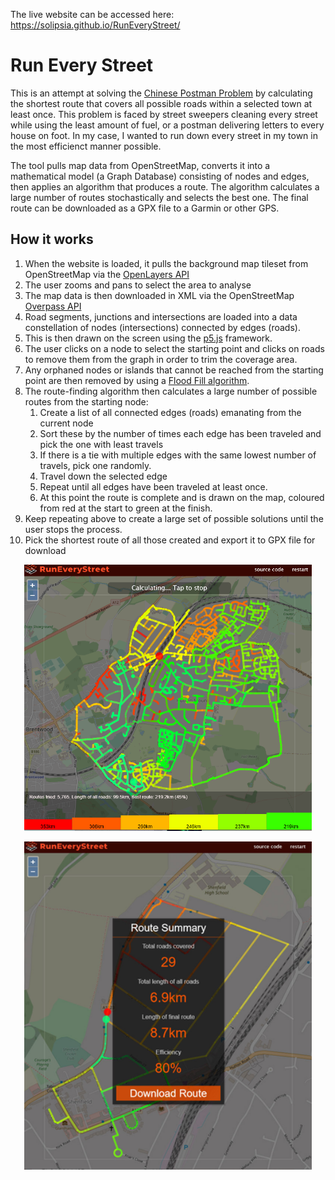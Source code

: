 The live website can be accessed here: https://solipsia.github.io/RunEveryStreet/
# Run Every Street

This is an attempt at solving the [Chinese Postman Problem](https://en.wikipedia.org/wiki/Route_inspection_problem) by calculating the shortest route that covers all possible roads within a selected town at least once. This problem is faced by street sweepers cleaning every street while using the least amount of fuel, or a postman delivering letters to every house on foot. In my case, I wanted to run down every street in my town in the most efficienct manner possible.

The tool pulls map data from OpenStreetMap, converts it into a mathematical model (a Graph Database) consisting of nodes and edges, then applies an algorithm that produces a route. The algorithm calculates a large number of routes stochastically and selects the best one. The final route can be downloaded as a GPX file to a Garmin or other GPS.

## How it works

1. When the website is loaded, it pulls the background map tileset from OpenStreetMap via the [OpenLayers API](https://openlayers.org/en/latest/apidoc/)
2. The user zooms and pans to select the area to analyse
3. The map data is then downloaded in XML via the OpenStreetMap [Overpass API](http://overpass-turbo.eu/)
4. Road segments, junctions and intersections are loaded into a data constellation of nodes (intersections) connected by edges (roads). 
5. This is then drawn on the screen using the [p5.js](https://p5js.org) framework.
6. The user clicks on a node to select the starting point and clicks on roads to remove them from the graph in order to trim the coverage area.
7. Any orphaned nodes or islands that cannot be reached from the starting point are then removed by using a [Flood Fill algorithm](https://en.wikipedia.org/wiki/Flood_fill).
8. The route-finding algorithm then calculates a large number of possible routes from the starting node:
    1. Create a list of all connected edges (roads) emanating from the current node
    2. Sort these by the number of times each edge has been traveled and pick the one with least travels
    3. If there is a tie with multiple edges with the same lowest number of travels, pick one randomly.
    4. Travel down the selected edge
    5. Repeat until all edges have been traveled at least once. 
    6. At this point the route is complete and is drawn on the map, coloured from red at the start to green at the finish.  
9. Keep repeating above to create a large set of possible solutions until the user stops the process.
10. Pick the shortest route of all those created and export it to GPX file for download

<p align="center">
  <img width="460" src="/docs/Square.png">
</p>
<p align="center">
  <img width="460" src="/docs/DownloadRoute.png"> 
</p>